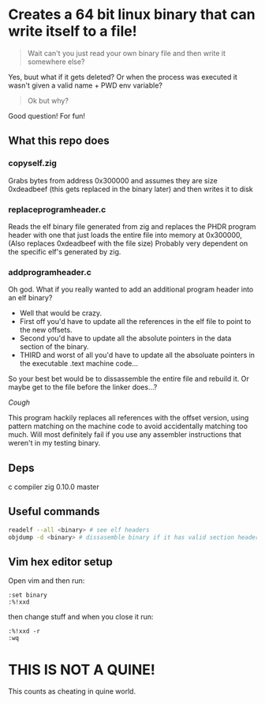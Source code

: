 # Creates a 64 bit linux binary that can write itself to a file!
> Wait can't you just read your own binary file and then write it somewhere else?

Yes, buut what if it gets deleted? Or when the process was executed it wasn't given a valid name + PWD env variable?

> Ok but why?

Good question! For fun!

## What this repo does

### copyself.zig
Grabs bytes from address 0x300000 and assumes they are size 0xdeadbeef (this gets replaced in the binary later) and then writes it to disk


### replaceprogramheader.c
Reads the elf binary file generated from zig and replaces the PHDR program header with one that just loads the entire file into memory at 0x300000, (Also replaces 0xdeadbeef with the file size)
Probably very dependent on the specific elf's generated by zig.


### addprogramheader.c
Oh god. What if you really wanted to add an additional program header into an elf binary?
- Well that would be crazy.
- First off you'd have to update all the references in the elf file to point to the new offsets.
- Second you'd have to update all the absolute pointers in the data section of the binary.
- THIRD and worst of all you'd have to update all the absoluate pointers in the executable .text machine code...

So your best bet would be to dissassemble the entire file and rebuild it. Or maybe get to the file before the linker does...?

*Cough*

This program hackily replaces all references with the offset version, using pattern matching on the machine code to avoid accidentally matching too much.
Will most definitely fail if you use any assembler instructions that weren't in my testing binary.

## Deps
c compiler
zig 0.10.0 master

## Useful commands

```bash
readelf --all <binary> # see elf headers
objdump -d <binary> # dissasemble binary if it has valid section headers
```

## Vim hex editor setup
Open vim and then run:
```vim
:set binary
:%!xxd
```
then change stuff and when you close it run:
```vim
:%!xxd -r
:wq
```

# THIS IS NOT A QUINE!
This counts as cheating in quine world.
